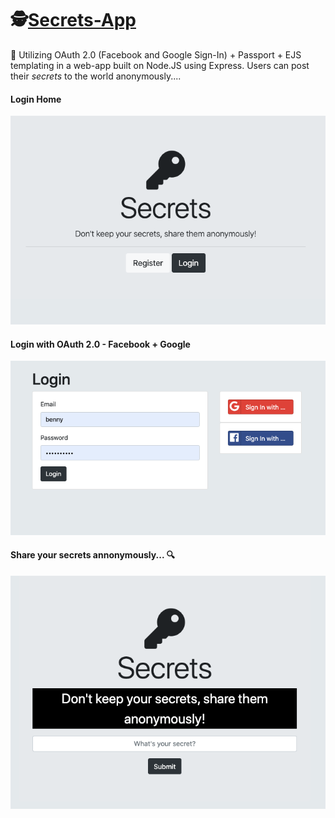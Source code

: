 # 🕵️‍[Secrets-App](https://classique-bastille-78908.herokuapp.com/)
 
:telescope: Utilizing OAuth 2.0 (Facebook and Google Sign-In) + Passport + EJS templating in a web-app built on Node.JS using Express. Users can post their *secrets* to the world anonymously....
 
#### Login Home
![](/secrets-app-img/main-page.png)
 
#### Login with OAuth 2.0 - Facebook + Google
![](/secrets-app-img/login.png)
 
#### Share your secrets annonymously... :mag:
![](/secrets-app-img/share-secrets.png)
